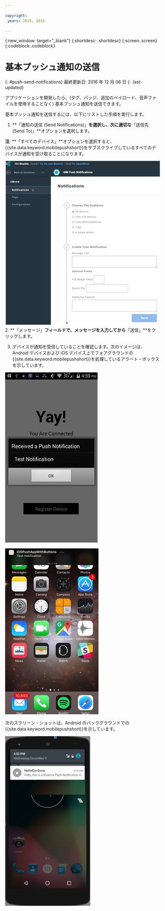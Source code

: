 ```yaml
---

copyright:
 years: 2015, 2016

---
```


{:new_window: target="_blank"}
{:shortdesc: .shortdesc}
{:screen:.screen}
{:codeblock:.codeblock}

# 基本プッシュ通知の送信
{: #push-send-notifications}
最終更新日: 2016 年 12 月 06 日
{: .last-updated}

アプリケーションを開発したら、(タグ、バッジ、追加のペイロード、音声ファイルを使用することなく) 基本プッシュ通知を送信できます。

基本プッシュ通知を送信するには、以下にリストした手順を実行します。

1. **「通知の送信 (Send Notifications)」**を選択し、次に適切な**「送信先 (Send To)」**オプションを選択します。 

**注**: **「すべてのデバイス」**オプションを選択すると、{{site.data.keyword.mobilepushshort}}をサブスクライブしているすべてのデバイスが通知を受け取ることになります。

![「通知」画面](images/tag_notification.jpg)
2. **「メッセージ」**フィールドで、メッセージを入力してから**「送信」**をクリックします。

3. デバイスが通知を受信していることを確認します。次のイメージは、Android デバイスおよび iOS デバイス上でフォアグラウンドの{{site.data.keyword.mobilepushshort}}を処理しているアラート・ボックスを示しています。

![Android 上のフォアグラウンドのプッシュ通知](images/Android_Screenshot.jpg)

![iOS 上のフォアグラウンドのプッシュ通知](images/iOS_Screenshot.jpg)

次のスクリーン・ショットは、Android のバックグラウンドでの{{site.data.keyword.mobilepushshort}}を示しています。

![Android 上のバックグラウンドのプッシュ通知](images/background.jpg)
